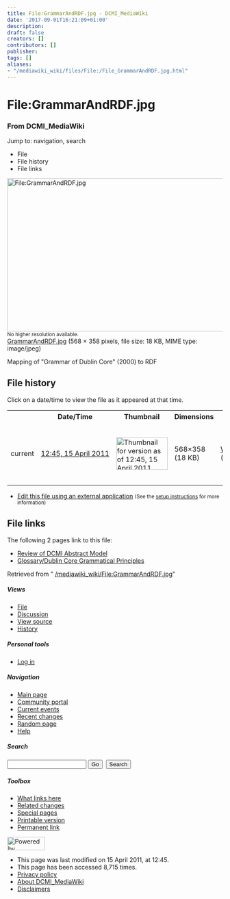 ```yaml
---
title: File:GrammarAndRDF.jpg - DCMI_MediaWiki
date: '2017-09-01T16:21:09+01:00'
description: 
draft: false
creators: []
contributors: []
publisher: 
tags: []
aliases:
- "/mediawiki_wiki/files/File:/File_GrammarAndRDF.jpg.html"
---
```


<a id="top"></a>
# File:GrammarAndRDF.jpg

### From DCMI\_MediaWiki

Jump to: navigation, search
<!-- start content -->
- File
- File history
- File links

 [<img alt="File:GrammarAndRDF.jpg" src="/images/8/8a/GrammarAndRDF.jpg" width="568" height="358">](/mediawiki_wiki/files/GrammarAndRDF.jpg)  
<small>No higher resolution available.</small>  
 [GrammarAndRDF.jpg](/images/8/8a/GrammarAndRDF.jpg)‎ (568 × 358 pixels, file size: 18 KB, MIME type: image/jpeg)

Mapping of "Grammar of Dublin Core" (2000) to RDF

<!-- 
NewPP limit report
Preprocessor node count: 1/1000000
Post-expand include size: 0/2097152 bytes
Template argument size: 0/2097152 bytes
Expensive parser function count: 0/100
-->
## File history

Click on a date/time to view the file as it appeared at that time.

<table class="wikitable filehistory">
  <tr>
    <td></td>
    <th>Date/Time</th>
    <th>Thumbnail</th>
    <th>Dimensions</th>
    <th>User</th>
    <th>Comment</th>
  </tr>
  <tr>
    <td>current</td>
    <td class="filehistory-selected" style="white-space: nowrap;"><a href="/mediawiki_wiki/files/GrammarAndRDF.jpg">12:45, 15 April 2011</a></td>
    <td><a href="/images/8/8a/GrammarAndRDF.jpg"><img alt="Thumbnail for version as of 12:45, 15 April 2011" src="/images/8/8a/GrammarAndRDF.jpg" width="120" height="76"></a></td>
    <td>568×358 <span style="white-space: nowrap;">(18 KB)</span>
    </td>
    <td>
      <a href="/index.php/User:WikiSysop" title="User:WikiSysop" class="mw-userlink">WikiSysop</a> <span style="white-space: nowrap;"> <span class="mw-usertoollinks">(<a href="/index.php?title=User_talk:WikiSysop&amp;action=edit&amp;redlink=1" class="new" title="User talk:WikiSysop (page does not exist)">Talk</a> | <a href="/index.php/Special:Contributions/WikiSysop" title="Special:Contributions/WikiSysop">contribs</a>)</span></span>
    </td>
    <td> <span class="comment">(Mapping of "Grammar of Dublin Core" (2000) to RDF)</span>
    </td>
  </tr>
</table>

  

- [Edit this file using an external application](/index.php?title=File:GrammarAndRDF.jpg&action=edit&externaledit=true&mode=file "File:GrammarAndRDF.jpg") <small>(See the <a href="http://www.mediawiki.org/wiki/Manual:External_editors" class="external text" rel="nofollow">setup instructions</a> for more information)</small>

## File links

The following 2 pages link to this file:

- [Review of DCMI Abstract Model](/index.php/Review_of_DCMI_Abstract_Model "Review of DCMI Abstract Model")
- [Glossary/Dublin Core Grammatical Principles](/index.php/Glossary/Dublin_Core_Grammatical_Principles "Glossary/Dublin Core Grammatical Principles")

Retrieved from " [/mediawiki_wiki/File:GrammarAndRDF.jpg](/mediawiki_wiki/files/File:/File:GrammarAndRDF.jpg.html)"

<!-- end content -->

##### Views

- [File](/mediawiki_wiki/files/File:/File:GrammarAndRDF.jpg.html "View the file page [c]")
- [Discussion](/index.php?title=File_talk:GrammarAndRDF.jpg&action=edit&redlink=1 "Discussion about the content page [t]")
- [View source](/index.php?title=File:GrammarAndRDF.jpg&action=edit "This page is protected.
You can view its source [e]")
- [History](/index.php?title=File:GrammarAndRDF.jpg&action=history "Past revisions of this page [h]")

##### Personal tools

- [Log in](/index.php?title=Special:UserLogin&returnto=File:GrammarAndRDF.jpg "You are encouraged to log in; however, it is not mandatory [o]")

<script type="text/javascript"> if (window.isMSIE55) fixalpha(); </script>

##### Navigation

- [Main page](/index.php/Main_Page "Visit the main page [z]")
- [Community portal](/index.php/DCMI_MediaWiki:Community_portal "About the project, what you can do, where to find things")
- [Current events](/index.php/DCMI_MediaWiki:Current_events "Find background information on current events")
- [Recent changes](/index.php/Special:RecentChanges "The list of recent changes in the wiki [r]")
- [Random page](/index.php/Special:Random "Load a random page [x]")
- [Help](/index.php/Help:Contents "The place to find out")

##### <label for="searchInput">Search</label>

<form action="/index.php" id="searchform">
				<input type="hidden" name="title" value="Special:Search">
				<input id="searchInput" title="Search DCMI_MediaWiki" accesskey="f" type="search" name="search">
				<input type="submit" name="go" class="searchButton" id="searchGoButton" value="Go" title="Go to a page with this exact name if exists"> 
				<input type="submit" name="fulltext" class="searchButton" id="mw-searchButton" value="Search" title="Search the pages for this text">
			</form>

##### Toolbox

- [What links here](/index.php/Special:WhatLinksHere/File:GrammarAndRDF.jpg "List of all wiki pages that link here [j]")
- [Related changes](/index.php/Special:RecentChangesLinked/File:GrammarAndRDF.jpg "Recent changes in pages linked from this page [k]")
- [Special pages](/index.php/Special:SpecialPages "List of all special pages [q]")
- [Printable version](/index.php?title=File:GrammarAndRDF.jpg&printable=yes "Printable version of this page [p]")
- [Permanent link](/index.php?title=File:GrammarAndRDF.jpg&oldid=50 "Permanent link to this revision of the page")

<!-- end of the left (by default at least) column -->

 [<img src="/skins/common/images/poweredby_mediawiki_88x31.png" height="31" width="88" alt="Powered by MediaWiki">](http://www.mediawiki.org/)

- This page was last modified on 15 April 2011, at 12:45.
- This page has been accessed 8,715 times.
- [Privacy policy](/index.php/DCMI_MediaWiki:Privacy_policy "DCMI MediaWiki:Privacy policy")
- [About DCMI\_MediaWiki](/index.php/DCMI_MediaWiki:About "DCMI MediaWiki:About")
- [Disclaimers](/index.php/DCMI_MediaWiki:General_disclaimer "DCMI MediaWiki:General disclaimer")

<script>if (window.runOnloadHook) runOnloadHook();</script><!-- Served in 0.508 secs. -->
